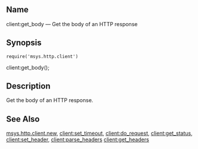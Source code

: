 <a name="lua.ref.client_get_body"></a>
## Name

client:get_body — Get the body of an HTTP response

<a name="idp15212288"></a>
## Synopsis

`require('msys.http.client')`

client:get_body();

<a name="idp15214832"></a>
## Description

Get the body of an HTTP response.

<a name="idp15216208"></a>
## See Also

[msys.http.client.new](lua.ref.msys.http.client.new.php "msys.http.client.new"), [client:set_timeout](lua.ref.client_set_timeout.php "client:set_timeout"), [client:do_request](lua.ref.client_do_request.php "client:do_request"), [client:get_status](lua.ref.client_get_status.php "client:get_status"), [client:set_header](lua.ref.client_set_header.php "client:set_header"), [client:parse_headers](lua.ref.client_parse_headers.php "client:parse_headers") [client:get_headers](lua.ref.client_get_headers.php "client:get_headers")
